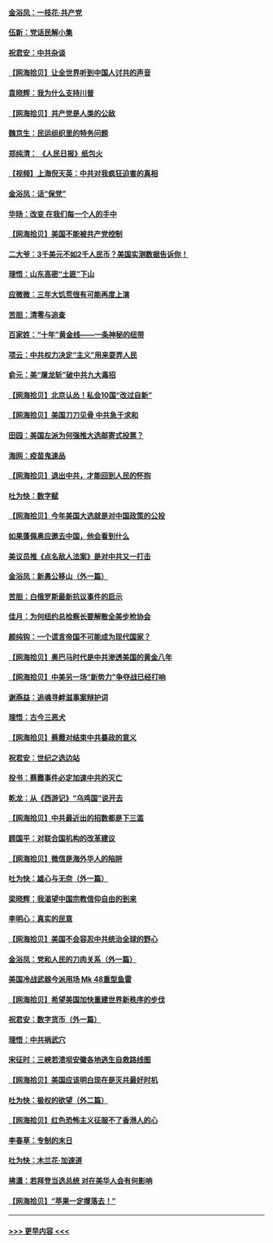 #### [金浴凤：一枝花·共产党](../pages/nsc993/n12368757.md?t=09010251) 
#### [伍新：党话民解小集](../pages/nsc993/n12366907.md?t=09010251) 
#### [祝君安：中共杂谈](../pages/nsc993/n12366076.md?t=09010251) 
#### [【网海拾贝】让全世界听到中国人讨共的声音](../pages/nsc993/n12365569.md?t=09010251) 
#### [袁晓辉：我为什么支持川普](../pages/nsc993/n12362670.md?t=09010251) 
#### [【网海拾贝】共产党是人类的公敌](../pages/nsc993/n12363182.md?t=09010251) 
#### [魏京生：民运组织里的特务问题](../pages/nsc993/n12363010.md?t=09010251) 
#### [郑纯清： 《人民日报》纸包火](../pages/nsc993/n12362706.md?t=09010251) 
#### [【视频】上海倪天英：中共对我疯狂迫害的真相](../pages/nsc993/n12356341.md?t=09010251) 
#### [金浴凤：话“保党”](../pages/nsc993/n12361867.md?t=09010251) 
#### [华旸：改变 在我们每一个人的手中](../pages/nsc993/n12361774.md?t=09010251) 
#### [【网海拾贝】美国不能被共产党控制](../pages/nsc993/n12360271.md?t=09010251) 
#### [二大爷：3千美元不如2千人民币？美国实测数据告诉你！](../pages/nsc993/n12358563.md?t=09010251) 
#### [理悟：山东高密“土匪”下山](../pages/nsc993/n12358535.md?t=09010251) 
#### [应微微：三年大饥荒很有可能再度上演](../pages/nsc993/n12358523.md?t=09010251) 
#### [苦胆：清零与追查](../pages/nsc993/n12358501.md?t=09010251) 
#### [百家姓：“十年”黄金线——一条神秘的纽带](../pages/nsc993/n12358319.md?t=09010251) 
#### [项云：中共权力决定“主义”用来耍弄人民](../pages/nsc993/n12358172.md?t=09010251) 
#### [俞元：美“屠龙斩”破中共九大毒招](../pages/nsc993/n12357822.md?t=09010251) 
#### [【网海拾贝】北京认怂！私会10国“改过自新”](../pages/nsc993/n12357784.md?t=09010251) 
#### [【网海拾贝】美国刀刀见骨 中共急于求和](../pages/nsc993/n12355511.md?t=09010251) 
#### [田园：美国左派为何强推大选邮寄式投票？](../pages/nsc993/n12352963.md?t=09010251) 
#### [海网：疫苗鬼速品](../pages/nsc993/n12354438.md?t=09010251) 
#### [【网海拾贝】退出中共，才能回到人民的怀抱](../pages/nsc993/n12352634.md?t=09010251) 
#### [吐为快：数字赋](../pages/nsc993/n12352317.md?t=09010251) 
#### [【网海拾贝】今年美国大选就是对中国政策的公投](../pages/nsc993/n12350973.md?t=09010251) 
#### [如果蓬佩奥应邀去中国，他会看到什么](../pages/nsc993/n12350945.md?t=09010251) 
#### [美议员推《点名敌人法案》是对中共又一打击](../pages/nsc993/n12350765.md?t=09010251) 
#### [金浴凤：新愚公移山（外一篇）](../pages/nsc993/n12350253.md?t=09010251) 
#### [苦胆：白俄罗斯最新抗议事件的启示](../pages/nsc993/n12349989.md?t=09010251) 
#### [佳月：为何纽约总检察长要解散全美步枪协会](../pages/nsc993/n12349939.md?t=09010251) 
#### [颜纯钩：一个谎言帝国不可能成为现代国家？](../pages/nsc993/n12349898.md?t=09010251) 
#### [【网海拾贝】奥巴马时代是中共渗透美国的黄金八年](../pages/nsc993/n12349284.md?t=09010251) 
#### [【网海拾贝】中美另一场“新势力”争夺战已经打响](../pages/nsc993/n12346998.md?t=09010251) 
#### [谢燕益：追魂寻衅滋事案辩护词](../pages/nsc993/n12346892.md?t=09010251) 
#### [理悟：古今三恶犬](../pages/nsc993/n12345190.md?t=09010251) 
#### [【网海拾贝】蔡霞对结束中共暴政的意义](../pages/nsc993/n12344263.md?t=09010251) 
#### [祝君安：世纪之选边站](../pages/nsc993/n12342382.md?t=09010251) 
#### [投书：蔡霞事件必定加速中共的灭亡](../pages/nsc993/n12341881.md?t=09010251) 
#### [乾龙：从《西游记》“乌鸡国”说开去](../pages/nsc993/n12341690.md?t=09010251) 
#### [【网海拾贝】中共最近出的招数都是下三滥](../pages/nsc993/n12341593.md?t=09010251) 
#### [顾国平：对联合国机构的改革建议](../pages/nsc993/n12339928.md?t=09010251) 
#### [【网海拾贝】微信是海外华人的陷阱](../pages/nsc993/n12338868.md?t=09010251) 
#### [吐为快：雄心与无奈（外一篇）](../pages/nsc993/n12338132.md?t=09010251) 
#### [梁晓辉：我渴望中国宗教信仰自由的到来](../pages/nsc993/n12336657.md?t=09010251) 
#### [李明心：真实的民意](../pages/nsc993/n12336089.md?t=09010251) 
#### [【网海拾贝】美国不会容忍中共统治全球的野心](../pages/nsc993/n12336063.md?t=09010251) 
#### [金浴凤：党和人民的刀肉关系（外一篇）](../pages/nsc993/n12335834.md?t=09010251) 
#### [美国冷战武器今派用场 Mk 48重型鱼雷](../pages/nsc993/n12335354.md?t=09010251) 
#### [【网海拾贝】希望美国加快重建世界新秩序的步伐](../pages/nsc993/n12334224.md?t=09010251) 
#### [祝君安：数字货币（外一篇）](../pages/nsc993/n12334186.md?t=09010251) 
#### [理悟：中共祸武穴](../pages/nsc993/n12333962.md?t=09010251) 
#### [宋征时：三峡若溃坝安徽各地逃生自救路线图](../pages/nsc993/n12332450.md?t=09010251) 
#### [【网海拾贝】美国应该明白现在是灭共最好时机](../pages/nsc993/n12332313.md?t=09010251) 
#### [吐为快：极权的欲望（外二篇）](../pages/nsc993/n12332089.md?t=09010251) 
#### [【网海拾贝】红色恐怖主义征服不了香港人的心](../pages/nsc993/n12329296.md?t=09010251) 
#### [李春草：专制的末日](../pages/nsc993/n12329079.md?t=09010251) 
#### [吐为快：木兰花‧加速道](../pages/nsc993/n12327366.md?t=09010251) 
#### [拂潇：若拜登当选总统 对在美华人会有何影响](../pages/nsc993/n12295996.md?t=09010251) 
#### [【网海拾贝】“苹果一定撑落去！”](../pages/nsc993/n12326784.md?t=09010251) 

----
#### [ >>> 更早内容 <<< ](../indexes/nsc993-earlier.md)
